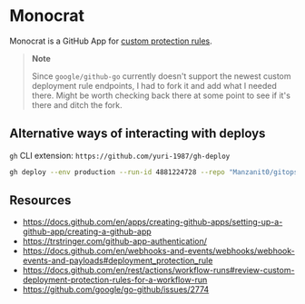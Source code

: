 # Monocrat

Monocrat is a GitHub App for [custom protection
rules](https://docs.github.com/en/actions/deployment/protecting-deployments/creating-custom-deployment-protection-rules).

> **Note**
>
> Since `google/github-go` currently doesn't support the newest custom
> deployment rule endpoints, I had to fork it and add what I needed there. Might
> be worth checking back there at some point to see if it's there and ditch the
> fork.

## Alternative ways of interacting with deploys

`gh` CLI extension: `https://github.com/yuri-1987/gh-deploy`

```sh
gh deploy --env production --run-id 4881224728 --repo "Manzanit0/gitops-env-per-folder-poc" --reject
```

## Resources

- https://docs.github.com/en/apps/creating-github-apps/setting-up-a-github-app/creating-a-github-app
- https://trstringer.com/github-app-authentication/
- https://docs.github.com/en/webhooks-and-events/webhooks/webhook-events-and-payloads#deployment_protection_rule
- https://docs.github.com/en/rest/actions/workflow-runs#review-custom-deployment-protection-rules-for-a-workflow-run
- https://github.com/google/go-github/issues/2774
